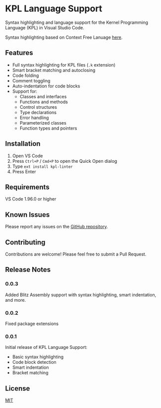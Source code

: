 # KPL Language Support

Syntax highlighting and language support for the Kernel Programming Language
(KPL) in Visual Studio Code. 

Syntax highlighting based on Context Free Lanuage [here](https://web.cecs.pdx.edu/~harry/Blitz/BlitzDoc/Syntax.pdf).

## Features

- Full syntax highlighting for KPL files (`.k` extension)
- Smart bracket matching and autoclosing
- Code folding
- Comment toggling
- Auto-indentation for code blocks
- Support for:
  - Classes and interfaces
  - Functions and methods
  - Control structures
  - Type declarations
  - Error handling
  - Parameterized classes
  - Function types and pointers

## Installation

1. Open VS Code
2. Press `Ctrl+P` / `Cmd+P` to open the Quick Open dialog
3. Type `ext install kpl-linter`
4. Press Enter

## Requirements

VS Code 1.96.0 or higher

## Known Issues

Please report any issues on the [GitHub repository](https://github.com/Cwooper/kpl-linter).

## Contributing

Contributions are welcome! Please feel free to submit a Pull Request.

## Release Notes

### 0.0.3

Added Blitz Assembly support with syntax highlighting, smart indentation, and more.

### 0.0.2

Fixed package extensions

### 0.0.1

Initial release of KPL Language Support:
- Basic syntax highlighting
- Code block detection
- Smart indentation
- Bracket matching

## License

[MIT](LICENSE)
